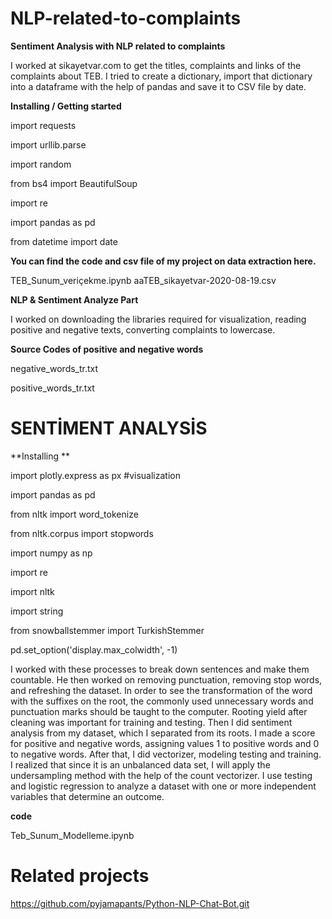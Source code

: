 # NLP-related-to-complaints
**Sentiment Analysis with NLP related to complaints**

I worked at sikayetvar.com to get the titles, complaints and links of the complaints about TEB. I tried to create a dictionary, import that dictionary into a dataframe with the help of pandas and save it to CSV file by date.

**Installing / Getting started**

import requests

import urllib.parse

import random

from bs4 import BeautifulSoup

import re

import pandas as pd

from datetime import date


**You can find the code and csv file of my project on data extraction here.**

TEB_Sunum_veriçekme.ipynb
aaTEB_sikayetvar-2020-08-19.csv

**NLP & Sentiment Analyze Part**

I worked on downloading the libraries required for visualization, reading positive and negative texts, converting complaints to lowercase. 

**Source Codes of positive and negative words**

negative_words_tr.txt

positive_words_tr.txt

# SENTİMENT ANALYSİS

**Installing **

import plotly.express as px #visualization

import pandas as pd

from nltk import word_tokenize

from nltk.corpus import stopwords

import numpy as np

import re

import nltk

import string

from snowballstemmer import TurkishStemmer

pd.set_option('display.max_colwidth', -1)


I worked with these processes to break down sentences and make them countable. He then worked on removing punctuation, removing stop words, and refreshing the dataset. In order to see the transformation of the word with the suffixes on the root, the commonly used unnecessary words and punctuation marks should be taught to the computer. Rooting yield after cleaning was important for training and testing. Then I did sentiment analysis from my dataset, which I separated from its roots. I made a score for positive and negative words, assigning values ​​1 to positive words and 0 to negative words. After that, I did vectorizer, modeling testing and training. I realized that since it is an unbalanced data set, I will apply the undersampling method with the help of the count vectorizer. I use testing and logistic regression to analyze a dataset with one or more independent variables that determine an outcome.

**code**

Teb_Sunum_Modelleme.ipynb

# Related projects

https://github.com/pyjamapants/Python-NLP-Chat-Bot.git

